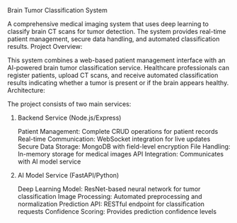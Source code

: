 Brain Tumor Classification System

A comprehensive medical imaging system that uses deep learning to classify brain CT scans for tumor detection. The system provides real-time patient management, secure data handling, and automated classification results.
Project Overview:

This system combines a web-based patient management interface with an AI-powered brain tumor classification service. Healthcare professionals can register patients, upload CT scans, and receive automated classification results indicating whether a tumor is present or if the brain appears healthy.
Architecture:

The project consists of two main services:
1. Backend Service (Node.js/Express)

    Patient Management: Complete CRUD operations for patient records
    Real-time Communication: WebSocket integration for live updates
    Secure Data Storage: MongoDB with field-level encryption
    File Handling: In-memory storage for medical images
    API Integration: Communicates with AI model service

2. AI Model Service (FastAPI/Python)

    Deep Learning Model: ResNet-based neural network for tumor classification
    Image Processing: Automated preprocessing and normalization
    Prediction API: RESTful endpoint for classification requests
    Confidence Scoring: Provides prediction confidence levels
